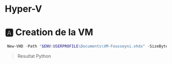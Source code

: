# Hyper-V

# 🅰️  Creation de la VM
```powershell
 New-VHD -Path "$ENV:USERPROFILE\Documents\VM-Fousseyni.vhdx" -SizeBytes 32GB -Dynamic
```
> Resultat
Python





